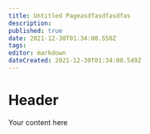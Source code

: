 ```yaml
---
title: Untitled Pageasdfasdfasdfas
description: 
published: true
date: 2021-12-30T01:34:00.550Z
tags: 
editor: markdown
dateCreated: 2021-12-30T01:34:00.549Z
---
```


# Header
Your content here